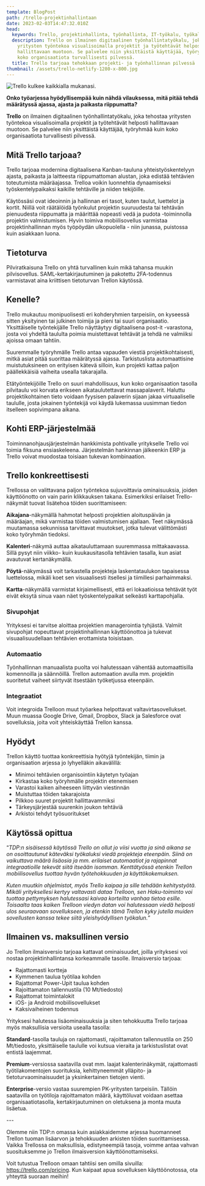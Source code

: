 ```yaml
---
template: BlogPost
path: /trello-projektinhallintaan
date: 2023-02-03T14:47:32.010Z
head:
  keywords: Trello, projektinhallinta, työnhallinta, IT-työkalu, työkalusovellus
  description: Trello on ilmainen digitaalinen työnhallintatyökalu, joka tehostaa
    yritysten työntekoa visualisoimalla projektit ja työtehtävät helposti
    hallittavaan muotoon. Se palvelee niin yksittäistä käyttäjää, työryhmää kuin
    koko organisaatiota turvallisesti pilvessä.
  title: Trello tarjoaa tehokkaan projekti- ja työnhallinnan pilvessä
thumbnail: /assets/trello-netlify-1280-x-800.jpg
---
```

![Trello kulkee kaikkialla mukanasi.](/assets/trello-netlify-1280-x-800.jpg)

**Onko työarjessa hyödyllisempää kuin nähdä vilauksessa, mitä pitää tehdä määrätyssä ajassa, ajasta ja paikasta riippumatta?** 

**Trello** on ilmainen digitaalinen työnhallintatyökalu, joka tehostaa yritysten työntekoa visualisoimalla projektit ja työtehtävät helposti hallittavaan muotoon. Se palvelee niin yksittäistä käyttäjää, työryhmää kuin koko organisaatiota turvallisesti pilvessä.

## Mitä Trello tarjoaa?

Trello tarjoaa modernina digitaalisena Kanban-tauluna yhteistyöskentelyyn ajasta, paikasta ja laitteesta riippumattoman alustan, joka edistää tehtävien toteutumista määräajassa. Trelloa voikin luonnehtia dynaamiseksi työskentelypaikaksi kaikille tehtäville ja niiden tekijöille.

Käytössäsi ovat ideoinnin ja hallinnan eri tasot, kuten taulut, luettelot ja kortit. Niillä voit räätälöidä työnkulut projektin suuruudesta tai tehtävän pienuudesta riippumatta ja määrittää nopeasti vedä ja pudota -toiminnolla projektin valmistumisen. Hyvin toimiva mobiilisovellus varmistaa projektinhallinnan myös työpöydän ulkopuolella - niin junassa, puistossa kuin asiakkaan luona.

## Tietoturva

Pilviratkaisuna Trello on yhtä turvallinen kuin mikä tahansa muukin pilvisovellus. SAML-kertakirjautuminen ja pakotettu 2FA-todennus varmistavat aina kriittisen tietoturvan Trellon käytössä.

## Kenelle?

Trello mukautuu monipuolisesti eri kohderyhmien tarpeisiin, on kyseessä sitten yksityinen tai julkinen toimija ja pieni tai suuri organisaatio. Yksittäiselle työntekijälle Trello näyttäytyy digitaalisena post-it -varastona, josta voi yhdeltä taululta poimia muistettavat tehtävät ja tehdä ne valmiiksi ajoissa omaan tahtiin. 

Suuremmalle työryhmälle Trello antaa vapauden viestiä projektikohtaisesti, mitkä asiat pitää suorittaa määrätyssä ajassa. Tarkistuslista automaattisine muistutuksineen on erityisen kätevä silloin, kun projekti kattaa paljon päällekkäisiä vaiheita usealla takarajalla.

Etätyöntekijöille Trello on suuri mahdollisuus, kun koko organisaation tasolla pilvitaulu voi korvata erikseen aikataulutettavat massapalaverit. Haluttu projektikohtainen tieto voidaan fyysisen palaverin sijaan jakaa virtuaaliselle taululle, josta jokainen työntekijä voi käydä lukemassa uusimman tiedon itselleen sopivimpana aikana.

## Kohti ERP-järjestelmää

Toiminnanohjausjärjestelmän hankkimista pohtivalle yritykselle Trello voi toimia fiksuna ensiaskeleena. Järjestelmän hankinnan jälkeenkin ERP ja Trello voivat muodostaa toisiaan tukevan kombinaation. 

## Trello konkreettisesti

Trellossa on valittavana paljon työntekoa sujuvoittavia ominaisuuksia, joiden käyttöönotto on vain parin klikkauksen takana. Esimerkiksi erilaiset Trello-näkymät tuovat lisätehoa töiden suorittamiseen: 

**Aikajana**-näkymällä hahmotat helposti projektien aloituspäivän ja määräajan, mikä varmistaa töiden valmistumisen ajallaan. Teet näkymässä muutamassa sekunnissa tarvittavat muutokset, jotka tulevat välittömästi koko työryhmän tiedoksi.

**Kalenteri**-näkymä auttaa aikatauluttamaan suuremmassa mittakaavassa. Sillä pysyt niin viikko- kuin kuukausitasolla tehtävien tasalla, kun asiat avautuvat kertanäkymällä.

**Pöytä**-näkymässä voit tarkastella projekteja laskentataulukon tapaisessa luettelossa, mikäli koet sen visuaalisesti itsellesi ja tiimillesi parhaimmaksi.

**Kartta**-näkymällä varmistat kirjaimellisesti, että eri lokaatioissa tehtävät työt eivät eksytä sinua vaan näet työskentelypaikat selkeästi karttapohjalla.

### Sivupohjat

Yrityksesi ei tarvitse aloittaa projektien managerointia tyhjästä. Valmiit sivupohjat nopeuttavat projektinhallinnan käyttöönottoa ja tukevat visuaalisuudellaan tehtävien erottamista toisistaan.

### Automaatio

Työnhallinnan manuaalista puolta voi halutessaan vähentää automaattisilla komennoilla ja säännöillä. Trellon automaation avulla mm. projektin suoritetut vaiheet siirtyvät itsestään työketjussa eteenpäin.

### Integraatiot

Voit integroida Trelloon muut työarkea helpottavat valtavirtasovellukset. Muun muassa Google Drive, Gmail, Dropbox, Slack ja Salesforce ovat sovelluksia, joita voit yhteiskäyttää Trellon kanssa.

## Hyödyt

Trellon käyttö tuottaa konkreettisia hyötyjä työntekijän, tiimin ja organisaation arjessa jo lyhyelläkin aikavälillä:

* Minimoi tehtävien organisointiin käytetyn työajan 
* Kirkastaa koko työryhmälle projektin etenemisen
* Varastoi kaiken aiheeseen liittyvän viestinnän
* Muistuttaa töiden takarajoista
* Pilkkoo suuret projektit hallittavammiksi
* Tärkeysjärjestää suurenkin joukon tehtäviä
* Arkistoi tehdyt työsuoritukset

## Käytössä opittua

“*TDP:n sisäisessä käytössä Trello on ollut jo viisi vuotta ja sinä aikana se on osoittautunut käteväksi työkaluksi viedä projekteja eteenpäin. Siinä on vaikuttava määrä lisäosia ja mm. erilaiset automaatiot ja rajapinnat integraatioille tekevät siitä itseään isomman. Kenttätyössä etenkin Trellon mobiilisovellus tuottaa hyvän työtehokkuuden ja käyttökokemuksen.* 

*Kuten muutkin ohjelmistot, myös Trello kaipaa ja sille tehdään kehitystyötä. Mikäli yrityksellesi kertyy valtavasti dataa Trelloon, sen Haku-toiminto voi tuottaa pettymyksen halutessasi kaivaa korteilta vanhaa tietoa esille. Toisaalta taas kaiken Trelloon viedyn datan voi halutessaan viedä helposti ulos seuraavaan sovellukseen, ja etenkin tämä Trellon kyky jutella muiden sovellusten kanssa tekee siitä yleishyödyllisen työkalun.*”

## I﻿lmainen vs. maksullinen versio

Jo Trellon ilmaisversio tarjoaa kattavat ominaisuudet, joilla yrityksesi voi nostaa projektinhallintansa korkeammalle tasolle. Ilmaisversio tarjoaa:

* Rajattomasti kortteja
* Kymmenen taulua työtilaa kohden
* Rajattomat Power-Upit taulua kohden
* Rajoittamaton tallennustila (10 Mt/tiedosto)
* Rajattomat toimintalokit
* iOS- ja Android mobiilisovellukset
* Kaksivaiheinen todennus

Yrityksesi halutessa lisäominaisuuksia ja siten tehokkuutta Trello tarjoaa myös maksullisia versioita usealla tasolla:

**Standard**-tasolla tauluja on rajattomasti, rajoittamaton tallennustila on 250 Mt/tiedosto, yksittäiselle taululle voi kutsua vieraita ja tarkistuslistat ovat entistä laajemmat.

**Premium**-versiossa saatavilla ovat mm. laajat kalenterinäkymät, rajattomasti työtilakomentojen suorituksia, kehittyneemmät ylläpito- ja tietoturvaominaisuudet ja yksinkertainen tietojen vienti.

**Enterprise**-versio vastaa suurempien PK-yritysten tarpeisiin. Tällöin saatavilla on työtiloja rajoittamaton määrä, käyttöluvat voidaan asettaa organisaatiotasolla, kertakirjautuminen on oletuksena ja monta muuta lisäetua. 

\-﻿--

Olemme niin TDP:n omassa kuin asiakkaidemme arjessa huomanneet Trellon tuoman lisäarvon ja tehokkuuden arkisten töiden suorittamisessa. Vaikka Trellossa on maksullisia, edistyneempiä tasoja, voimme antaa vahvan suosituksemme jo Trellon ilmaisversion käyttöönottamiseksi.

Voit tutustua Trelloon omaan tahtiisi sen omilla sivuilla: <https://trello.com/pricing>. Kun kaipaat apua sovelluksen käyttöönotossa, ota yhteyttä suoraan meihin!